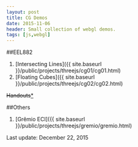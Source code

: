 ```yaml
---
layout: post
title: CG Demos
date: 2015-11-06
header: Small collection of webgl demos.
tags: [js,webgl]
---
```


##EEL882

1. [Intersecting Lines]({{ site.baseurl }}/public/projects/threejs/cg01/cg01.html)
2. [Floating Cubes]({{ site.baseurl }}/public/projects/threejs/cg02/cg02.html)

<del>Handouts</del>[*](http://www.cs.umd.edu/class/fall2013/cmsc427/Handouts/cmsc427-fall13-handouts.pdf)

##Others

1. [Grêmio ECI]({{ site.baseurl }}/public/projects/threejs/gremio/gremio.html)

Last update: December 22, 2015
